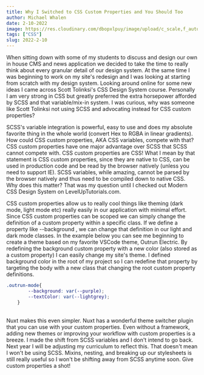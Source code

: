```yaml
---
title: Why I Switched to CSS Custom Properties and You Should Too
author: Michael Whalen
date: 2-10-2022
image: https://res.cloudinary.com/dbopxlpuy/image/upload/c_scale,f_auto,q_auto,w_800/v1650995825/Articles/css_buyrd4.jpg
tags: ["CSS"]
slug: 2022-2-10
---
```


When sitting down with some of my students to discuss and design our own in house CMS and news application we decided to take the time to really think about every granular detail of our design system. At the same time I was beginning to work on my site's redesign and I was looking at starting from scratch with my design system. Looking around online for some new ideas I came across Scott Tolinksi's CSS Design System course. Personally I am very strong in CSS but greatly preferred the extra horsepower afforded by SCSS and that variable/mix-in system. I was curious, why was someone like Scott Tolinksi not using SCSS and advocating instead for CSS custom properties?

SCSS's variable integration is powerful, easy to use and does my absolute favorite thing in the whole world (convert Hex to RGBA in linear gradients). How could CSS custom properties, AKA CSS variables, compete with that? CSS custom properties have one major advantage over SCSS that SCSS cannot compete with. CSS custom properties are CSS! What I mean by that statement is CSS custom properties, since they are native to CSS, can be used in production code and be read by the browser natively (unless you need to support IE). SCSS variables, while amazing, cannot be parsed by the browser natively and thus need to be compiled down to native CSS. Why does this matter? That was my question until I checked out Modern CSS Design System on LevelUpTutorials.com.

CSS custom properties allow us to really cool things like theming (dark mode, light mode etc) really easily in our application with minimal effort. Since CSS custom properties can be scoped we can simply change the definition of a custom property within a specific class. If we define a property like --background , we can change that definition in our light and dark mode classes. In the example below you can see me beginning to create a theme based on my favorite VSCode theme, Outrun Electric. By redefining the background custom property with a new color (also stored as a custom property) I can easily change my site's theme. I defined background color in the root of my project so I can redefine that property by targeting the body with a new class that changing the root custom property definitions.
```CSS
.outrun-mode{
        --background: var(--purple);
        --textColor: var(--lightgrey);
    } 

```
  \
Nuxt makes this even simpler. Nuxt has a wonderful theme switcher plugin that you can use with your custom properties. Even without a framework, adding new themes or improving your workflow with custom properties is a breeze. I made the shift from SCSS variables and I don't intend to go back. Next year I will be adjusting my curriculum to reflect this. That doesn't mean I won't be using SCSS. Mixins, nesting, and breaking up our stylesheets is still really useful so I won't be shifting away from SCSS anytime soon. Give custom properties a shot!
